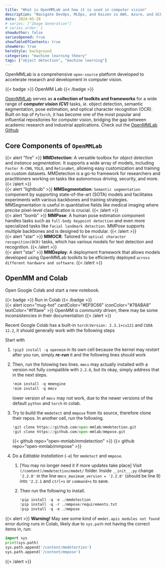 ```yaml
---
title: "What is OpenMMLab and how it is used in computer vision"
description: "Navigate DevOps, MLOps, and Kaizen in AWS, Azure, and GCP"
date: 2024-05-20
# series: ["Image Generation"]
# series_order: 1
showAuthor: false
seriesOpened: true
showTableOfContents: true
showHero: true
heroStyle: background
categories: "machine learning theory"
tags: ["object detection", "machine learning"]
---
```


OpenMMLab is a comprehensive `open-source` platform developed to accelerate research and development in computer vision.

{{< badge >}}
OpenMM Lab
{{< /badge >}}

[OpenMMLab](https://openmmlab.com/) serves as **a collection of toolkits and frameworks** for a wide range of **_computer vision (CV)_** tasks, _ie_. object detection, semantic segmentation, pose estimation, and optical character recognition (OCR). Built on top of `PyTorch`, it has become one of the most popular and influential repositories for computer vision, bridging the gap between academic research and industrial applications. Check out the [OpenMMLab Github](https://github.com/open-mmlab)

## Core Components of `OpenMMLab`

{{< alert "fire" >}}
**MMDetection**: A versatile toolbox for _object detection_ and _instance segmentation_. It supports a wide array of models, including `Faster R-CNN`, `YOLO`, and `RetinaNet`, allowing easy customization and training on custom datasets. MMDetection is a go-to framework for researchers and practitioners working on tasks like autonomous driving, security, and more.
{{< /alert >}}
</br>
{{< alert "lightbulb" >}}
**MMSegmentation**: `Semantic segmentation` component by supporting state-of-the-art (SOTA) models and facilitates experiments with various backbones and training strategies. MMSegmentation is useful in quantitative fields like medical imaging where _precise_ pixel-level classification is crucial.
{{< /alert >}}
</br>
{{< alert "bomb" >}}
**MMPose**: A human pose estimation component handles tasks such as `full-body keypoint detection` and even more specialized tasks like `facial landmark detection`. MMPose supports multiple backbones and is designed to be modular.
{{< /alert >}}
</br>
{{< alert "star" >}}
**MMOCR**: Tailored for `optical character recognition(OCR)` tasks, which has various models for text detection and recognition.
{{< /alert >}}
</br>
{{< alert "star" >}}
**MMDeploy**: A deployment framework that allows models developed using OpenMMLab toolkits to be efficiently deployed `across different hardware and software`.
{{< /alert >}}

## OpenMM and Colab

Open Google Colab and start a new notebook.

{{< badge >}}
Run in Colab
{{< /badge >}}
<br>
{{< alert icon="mug-hot" cardColor="#EF9C66" iconColor="#78ABA8" textColor="#f1faee" >}}
OpenMM is _community driven_, there may be some inconsistencies in their documentation
{{< /alert >}}

Recent Google Colab has a built-in `torch`:`Version: 2.3.1+cu121` and `CUDA 12.2`, it should generally work with the following steps

Start with

1. `!pip3 install -q openmim` in its own cell because the kernel may _restart_ after you run, simply **_re-run_** it and the following lines should work

2. Then, run the folowing two lines. `mmcv` may actually installed with a version not fully compatible with `2.2.0`, but its okay, simply address that in the next steps.

   ```python
   !mim install -q mmengine
   !mim install -q mmcv
   ```

   lower version of `mmcv` may not work, due to the newer versions of the default `python` and `torch` in colab.

3. Try to build the `mmdetect` and `mmpose` from its source, therefore clone their repos. In another cell, run the following.

   ```python
   !git clone https://github.com/open-mmlab/mmdetection.git
   !git clone https://github.com/open-mmlab/mmpose.git
   ```

   {{< github repo="open-mmlab/mmdetection" >}}
   {{< github repo="open-mmlab/mmpose" >}}

4. Do a _Editable Installation_ (`-e`) for `mmdetect` and `mmpose`.

   1. [You may no longer need it if more updates take place] Visit `(/comtent)/mmdetection/mmdet/` folder. Inside `__init__.py` change `'2.2.0'` in the line `mmcv_maximum_version = '2.2.0'` (should be line 9) into `'2.2.1` and `ctrl+s` or `command+s` to save.
   2. Then run the following to install.

      ```python
      !pip install -q -e ./mmdetection
      !pip install -q -r ./mmpose/requirements.txt
      !pip install -q -e ./mmpose
      ```

{{< alert >}}
**Warning!** May see some kind of `mmdet.apis modules not found` error during runs in Colab, likely due to `sys.path` not having the correct items in, run:

```python
import sys
print(sys.path)
sys.path.append('/content/mmdetection')
sys.path.append('/content/mmpose')
```

{{< /alert >}}

```

```

